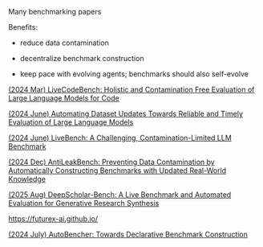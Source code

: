 
Many benchmarking papers

Benefits:

- reduce data contamination

- decentralize benchmark construction

- keep pace with evolving agents; benchmarks should also self-evolve


[(2024 Mar) LiveCodeBench: Holistic and Contamination Free Evaluation of Large Language Models for Code](https://livecodebench.github.io/)

[(2024 June) Automating Dataset Updates Towards Reliable and Timely Evaluation of Large Language Models](https://arxiv.org/pdf/2402.11894)

[(2024 June) LiveBench: A Challenging, Contamination-Limited LLM Benchmark](https://livebench.ai/#/)

[(2024 Dec) AntiLeakBench: Preventing Data Contamination by Automatically Constructing Benchmarks with Updated Real-World Knowledge](https://arxiv.org/abs/2412.13670)

[(2025 Aug) DeepScholar-Bench: A Live Benchmark and Automated Evaluation for Generative Research Synthesis](https://arxiv.org/abs/2508.20033?)

https://futurex-ai.github.io/


[(2024 July) AutoBencher: Towards Declarative Benchmark Construction](https://arxiv.org/abs/2407.08351)
